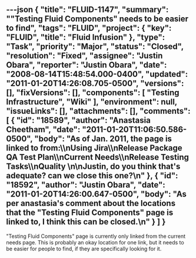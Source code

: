 ---json
{
  "title": "FLUID-1147",
  "summary": "\"Testing Fluid Components\" needs to be easier to find",
  "tags": "FLUID",
  "project": {
    "key": "FLUID",
    "title": "Fluid Infusion"
  },
  "type": "Task",
  "priority": "Major",
  "status": "Closed",
  "resolution": "Fixed",
  "assignee": "Justin Obara",
  "reporter": "Justin Obara",
  "date": "2008-08-14T15:48:54.000-0400",
  "updated": "2011-01-20T14:26:08.705-0500",
  "versions": [],
  "fixVersions": [],
  "components": [
    "Testing Infrastructure",
    "Wiki"
  ],
  "environment": null,
  "issueLinks": [],
  "attachments": [],
  "comments": [
    {
      "id": "18589",
      "author": "Anastasia Cheetham",
      "date": "2011-01-20T11:06:50.586-0500",
      "body": "As of Jan. 2011, the page is linked to from:\\\nUsing Jira\\\nRelease Package QA Test Plan\\\nCurrent Needs\\\nRelease Testing Tasks\\\nQuality&#x20;\n\nJustin, do you think that's adequate? can we close this one?\n"
    },
    {
      "id": "18592",
      "author": "Justin Obara",
      "date": "2011-01-20T14:26:00.647-0500",
      "body": "As per anastasia's comment about the locations that the \"Testing Fluid Components\" page is linked to, I think this can be closed.\n"
    }
  ]
}
---
"Testing Fluid Components" page is currently only linked from the current needs page. This is probably an okay location for one link, but it needs to be easier for people to find, if they are specifically looking for it.

        